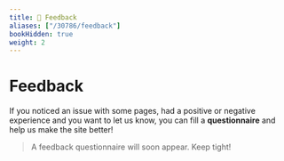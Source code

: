 ```yaml
---
title: 🔄 Feedback
aliases: ["/30786/feedback"]
bookHidden: true
weight: 2
---
```


# Feedback

If you noticed an issue with some pages, had a positive or negative experience and you want to let us know, you can fill a **questionnaire** and help us make the site better!

<blockquote class="book-hint wip">
    <i class="fa-solid fa-screwdriver-wrench" style="color: #FF9F48;"></i>
    A feedback questionnaire will soon appear. Keep tight!
</blockquote>
